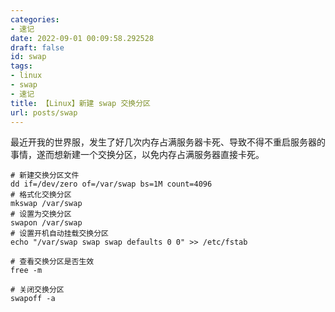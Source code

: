 ```yaml
---
categories:
- 速记
date: 2022-09-01 00:09:58.292528
draft: false
id: swap
tags:
- linux
- swap
- 速记
title: 【Linux】新建 swap 交换分区
url: posts/swap
---
```


最近开我的世界服，发生了好几次内存占满服务器卡死、导致不得不重启服务器的事情，遂而想新建一个交换分区，以免内存占满服务器直接卡死。

```shell
# 新建交换分区文件
dd if=/dev/zero of=/var/swap bs=1M count=4096
# 格式化交换分区
mkswap /var/swap
# 设置为交换分区
swapon /var/swap
# 设置开机自动挂载交换分区
echo "/var/swap swap swap defaults 0 0" >> /etc/fstab

# 查看交换分区是否生效
free -m

# 关闭交换分区
swapoff -a
```
